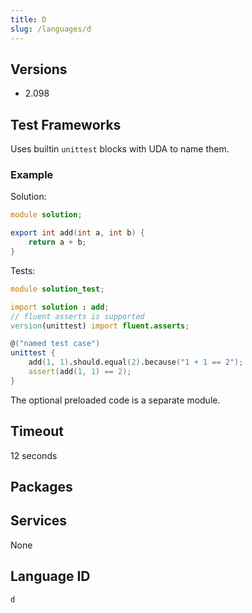 ```yaml
---
title: D
slug: /languages/d
---
```



## Versions

- 2.098

## Test Frameworks

Uses builtin `unittest` blocks with UDA to name them.

### Example

Solution:
```d
module solution;

export int add(int a, int b) {
    return a + b;
}
```

Tests:
```d
module solution_test;

import solution : add;
// fluent asserts is supported
version(unittest) import fluent.asserts;

@("named test case")
unittest {
    add(1, 1).should.equal(2).because("1 + 1 == 2");
    assert(add(1, 1) == 2);
}
```

The optional preloaded code is a separate module.

## Timeout

12 seconds

## Packages

## Services

None

## Language ID

`d`
